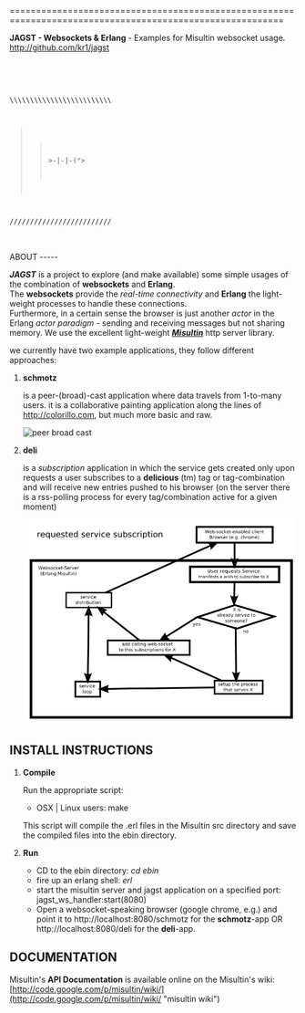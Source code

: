 ==========================================================================================================

**JAGST - Websockets & Erlang** - Examples for Misultin websocket usage.  
<http://github.com/kr1/jagst>
  
<br/>
<code>  

\\\\\\\\\\\\\\\\\\\\\\\\\\\\\\\\\\\\\\\\\\\\\\\\\\

>>    \>-|-|-(°>

/////////////////////////

</code>  
  
  <br/>
ABOUT
-----

***JAGST*** is a project to explore (and make available) some simple usages of the combination of **websockets** and **Erlang**.  
The **websockets** provide the _real-time connectivity_ and **Erlang** the light-weight processes to handle these connections.  
Furthermore, in a certain sense the browser is just another _actor_ in the Erlang _actor paradigm_ - sending and receiving messages but not sharing memory. We use the excellent light-weight [***Misultin***](http://github.com/ostinelli/misultin) http server library.

we currently have two example applications, they follow different approaches:

1.  **schmotz** 

    is a peer-(broad)-cast application where data travels from 1-to-many users.
    it is a collaborative painting application along the lines of http://colorillo.com, but much more basic and raw.

    ![peer broad cast](./raw/master/static/websocket_high_level__peer_broad_cast.png "peer broad cast")

2.  **deli**

    is a _subscription_ application in which the service gets created only upon requests 
    a user subscribes to a **delicious** (tm) tag or tag-combination and will receive new entries pushed to his browser (on the server there is a rss-polling process for every tag/combination active for a given moment)

    ![requested service subscription](static/websocket_high_level__requested_service_subscription.png "requested service subscription")


INSTALL INSTRUCTIONS
-------------------

1.  **Compile**

    Run the appropriate script:

    * OSX | Linux users:  make

    This script will compile the .erl files in the Misultin src directory and save the compiled files into the ebin directory.

2.  **Run**

    * CD to the ebin directory: *cd ebin*
    * fire up an erlang shell: *erl*
    * start the misultin server and jagst application on a specified port: jagst_ws_handler:start(8080)
    * Open a websocket-speaking browser (google chrome, e.g.) and point it to http://localhost:8080/schmotz for the **schmotz**-app OR http://localhost:8080/deli for the **deli**-app.


DOCUMENTATION
-------------

Misultin's **API Documentation** is available online on the Misultin's wiki: [http://code.google.com/p/misultin/wiki/](http://code.google.com/p/misultin/wiki/ "misultin wiki")
